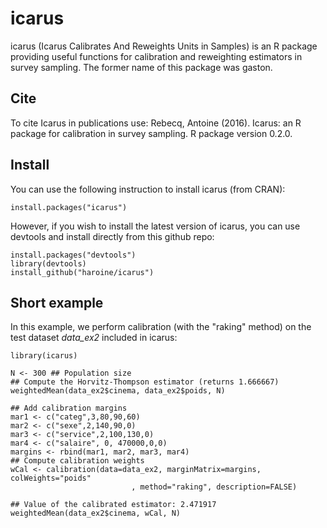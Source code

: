 # icarus

icarus (Icarus Calibrates And Reweights Units in Samples) is an R package providing useful functions for calibration and reweighting estimators in survey sampling. The former name of this package was gaston.

## Cite

To cite Icarus in publications use: Rebecq, Antoine (2016). Icarus: an R package for calibration in survey sampling. R package version 0.2.0.

## Install

You can use the following instruction to install icarus (from CRAN):

```
install.packages("icarus")
```

However, if you wish to install the latest version of icarus, you can use devtools and install directly from this github repo:

```
install.packages("devtools")
library(devtools)
install_github("haroine/icarus")
````

## Short example

In this example, we perform calibration (with the "raking" method) on the test dataset _data_ex2_ included in icarus:

```
library(icarus)

N <- 300 ## Population size
## Compute the Horvitz-Thompson estimator (returns 1.666667)
weightedMean(data_ex2$cinema, data_ex2$poids, N)

## Add calibration margins
mar1 <- c("categ",3,80,90,60)
mar2 <- c("sexe",2,140,90,0)
mar3 <- c("service",2,100,130,0)
mar4 <- c("salaire", 0, 470000,0,0)
margins <- rbind(mar1, mar2, mar3, mar4)
## Compute calibration weights
wCal <- calibration(data=data_ex2, marginMatrix=margins, colWeights="poids"
                           , method="raking", description=FALSE)
                           
## Value of the calibrated estimator: 2.471917
weightedMean(data_ex2$cinema, wCal, N)
```

